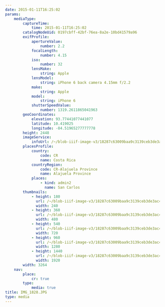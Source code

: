 ```yaml
---
date: 2015-01-11T16:25:02
params:
    mediaType:
        captureTime:
            time: 2015-01-11T16:25:02
        catalogNodeUid: 0197cbff-42bf-76ea-8a2e-10bd41579a96
        exifProfile:
            apertureValue:
                number: 2.2
            focalLength:
                number: 4.15
            iso:
                number: 32
            lensMake:
                string: Apple
            lensModel:
                string: iPhone 6 back camera 4.15mm f/2.2
            make:
                string: Apple
            model:
                string: iPhone 6
            shutterSpeedValue:
                number: 1319.2611865041963
        geoCoordinates:
            elevation: 93.77441077441077
            latitude: 10.419025
            longitude: -84.51965277777778
        height: 2448
        imageService:
            infoUrl: /~/blob-iiif-image-v3/18287c63009baa9c3139ceb3de3ac42cef464b27195c75bcdac20eda5e17657e/info.json
        placesProfile:
            country:
                code: CR
                name: Costa Rica
            countryRegion:
                code: CR-Alajuela Province
                name: Alajuela Province
            places:
                - kind: admin2
                  name: San Carlos
        thumbnails:
            - height: 180
              url: /~/blob-iiif-image-v3/18287c63009baa9c3139ceb3de3ac42cef464b27195c75bcdac20eda5e17657e/full/240%2C180/0/default.jpg
              width: 240
            - height: 360
              url: /~/blob-iiif-image-v3/18287c63009baa9c3139ceb3de3ac42cef464b27195c75bcdac20eda5e17657e/full/480%2C360/0/default.jpg
              width: 480
            - height: 540
              url: /~/blob-iiif-image-v3/18287c63009baa9c3139ceb3de3ac42cef464b27195c75bcdac20eda5e17657e/full/720%2C540/0/default.jpg
              width: 720
            - height: 960
              url: /~/blob-iiif-image-v3/18287c63009baa9c3139ceb3de3ac42cef464b27195c75bcdac20eda5e17657e/full/1280%2C960/0/default.jpg
              width: 1280
            - height: 1440
              url: /~/blob-iiif-image-v3/18287c63009baa9c3139ceb3de3ac42cef464b27195c75bcdac20eda5e17657e/full/1920%2C1440/0/default.jpg
              width: 1920
        width: 3264
    nav:
        place:
            cr: true
        type:
            media: true
title: IMG_1828.JPG
type: media
---
```

